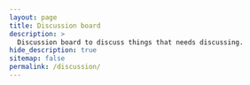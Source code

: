 ```yaml
---
layout: page
title: Discussion board
description: >
  Discussion board to discuss things that needs discussing.
hide_description: true
sitemap: false
permalink: /discussion/
---
```


<script src="https://giscus.app/client.js"
        data-repo="new-epilepsy/new-epilepsy"
        data-repo-id="R_kgDOK3YWTg"
        data-category="General"
        data-category-id="DIC_kwDOK3YWTs4Cb18v"
        data-mapping="pathname"
        data-strict="0"
        data-reactions-enabled="1"
        data-emit-metadata="0"
        data-input-position="bottom"
        data-theme="light"
        data-lang="en"
        crossorigin="anonymous"
        async>
</script>